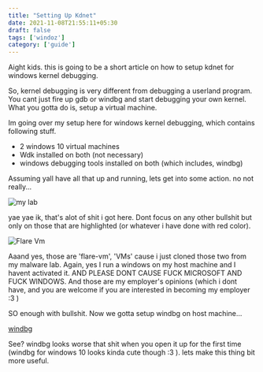 ```yaml
---
title: "Setting Up Kdnet"
date: 2021-11-08T21:55:11+05:30
draft: false
tags: ['windoz']
category: ['guide']
---
```


Aight kids. this is going to be a short article on how to setup kdnet for windows kernel debugging. 

So, kernel debugging is very different from debugging a userland program. You cant just fire up gdb or windbg and start debugging your own kernel. What you gotta do is, setup a virtual machine. 

Im going over my setup here for windows kernel debugging, which contains following stuff.

- 2 windows 10 virtual machines
- Wdk installed on both (not necessary)
- windows debugging tools installed on both (which includes, windbg)

Assuming yall have all that up and running, lets get into some action. no not really...

![my lab](/img/WindowsInternals/my-lab.png)

yae yae ik, that's alot of shit i got here. Dont focus on any other bullshit but only on those that are highlighted (or whatever i have done with red color).

![Flare Vm](/img/WindowsInternals/flareVM.png)

Aaand yes, those are 'flare-vm', 'VMs' cause i just cloned those two from my malware lab. Again, yes I run a windows on my host machine and I havent activated it. AND PLEASE DONT CAUSE FUCK MICROSOFT AND FUCK WINDOWS. And those are my employer's opinions (which i dont have, and you are welcome if you are interested in becoming my employer :3 )

SO enough with bullshit. Now we gotta setup windbg on host machine...

[windbg](/img/WindowsInternals/windbg.png)

See? windbg looks worse that shit when you open it up for the first time (windbg for windows 10 looks kinda cute though :3 ). lets make this thing bit more useful.

